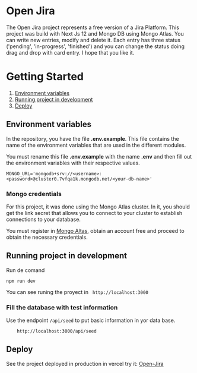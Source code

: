 # Open Jira

The Open Jira project represents a free version of a Jira Platform. This project was build with Next
Js 12 and Mongo DB using Mongo Atlas. You can write new entries, modify and delete it. Each entry
has three status ('pending', 'in-progress', 'finished') and you can change the status doing drag and
drop with card entry. I hope that you like it.

# Getting Started

1. [Environment variables](#enviroment-varibles)
2. [Running project in development](#running-project-in-development)
3. [Deploy](#deploy)

## Environment variables

In the repository, you have the file **.env.example**. This file contains the name of the
environment variables that are used in the different modules.

You must rename this file **.env.example** with the name **.env** and then fill out the environment
variables with their respective values.

```
MONGO_URL='mongodb+srv://<username>:<password>@cluster0.7vfqa1k.mongodb.net/<your-db-name>'

```

### Mongo credentials

For this project, it was done using the Mongo Atlas cluster. In it, you should get the link secret
that allows you to connect to your cluster to establish connections to your database.

You must register in [Mongo Altas](https://www.mongodb.com/es/atlas/database), obtain an account
free and proceed to obtain the necessary credentials.

## Running project in development

Run de comand

```
npm run dev
```

You can see runing the proyect in ` http://localhost:3000`

### Fill the database with test information

Use the endpoint `/api/seed` to put basic information in yor data base.

```
    http://localhost:3000/api/seed
```

## Deploy

See the project deployed in production in vercel try it:
[Open-Jira](https://open-jira-iota.vercel.app/)
